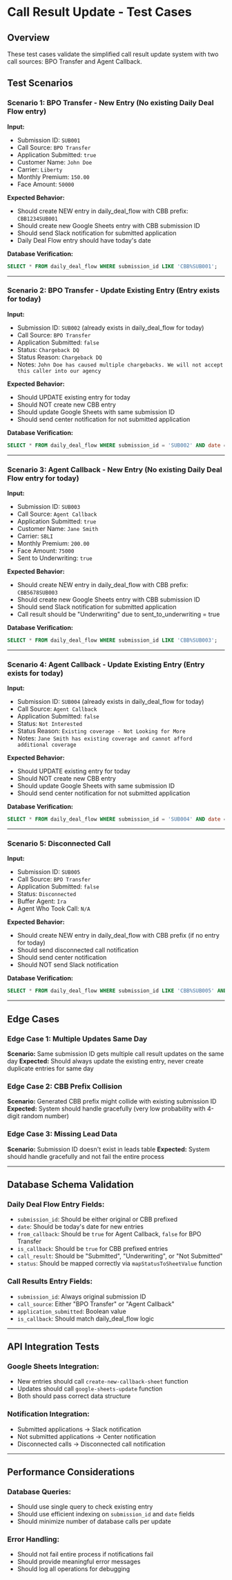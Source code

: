 # Call Result Update - Test Cases

## Overview
These test cases validate the simplified call result update system with two call sources: BPO Transfer and Agent Callback.

## Test Scenarios

### Scenario 1: BPO Transfer - New Entry (No existing Daily Deal Flow entry)
**Input:**
- Submission ID: `SUB001`
- Call Source: `BPO Transfer`
- Application Submitted: `true`
- Customer Name: `John Doe`
- Carrier: `Liberty`
- Monthly Premium: `150.00`
- Face Amount: `50000`

**Expected Behavior:**
- Should create NEW entry in daily_deal_flow with CBB prefix: `CBB1234SUB001`
- Should create new Google Sheets entry with CBB submission ID
- Should send Slack notification for submitted application
- Daily Deal Flow entry should have today's date

**Database Verification:**
```sql
SELECT * FROM daily_deal_flow WHERE submission_id LIKE 'CBB%SUB001';
```

---

### Scenario 2: BPO Transfer - Update Existing Entry (Entry exists for today)
**Input:**
- Submission ID: `SUB002` (already exists in daily_deal_flow for today)
- Call Source: `BPO Transfer`
- Application Submitted: `false`
- Status: `Chargeback DQ`
- Status Reason: `Chargeback DQ`
- Notes: `John Doe has caused multiple chargebacks. We will not accept this caller into our agency`

**Expected Behavior:**
- Should UPDATE existing entry for today
- Should NOT create new CBB entry
- Should update Google Sheets with same submission ID
- Should send center notification for not submitted application

**Database Verification:**
```sql
SELECT * FROM daily_deal_flow WHERE submission_id = 'SUB002' AND date = CURRENT_DATE;
```

---

### Scenario 3: Agent Callback - New Entry (No existing Daily Deal Flow entry for today)
**Input:**
- Submission ID: `SUB003`
- Call Source: `Agent Callback`
- Application Submitted: `true`
- Customer Name: `Jane Smith`
- Carrier: `SBLI`
- Monthly Premium: `200.00`
- Face Amount: `75000`
- Sent to Underwriting: `true`

**Expected Behavior:**
- Should create NEW entry in daily_deal_flow with CBB prefix: `CBB5678SUB003`
- Should create new Google Sheets entry with CBB submission ID
- Should send Slack notification for submitted application
- Call result should be "Underwriting" due to sent_to_underwriting = true

**Database Verification:**
```sql
SELECT * FROM daily_deal_flow WHERE submission_id LIKE 'CBB%SUB003';
```

---

### Scenario 4: Agent Callback - Update Existing Entry (Entry exists for today)
**Input:**
- Submission ID: `SUB004` (already exists in daily_deal_flow for today)
- Call Source: `Agent Callback`
- Application Submitted: `false`
- Status: `Not Interested`
- Status Reason: `Existing coverage - Not Looking for More`
- Notes: `Jane Smith has existing coverage and cannot afford additional coverage`

**Expected Behavior:**
- Should UPDATE existing entry for today
- Should NOT create new CBB entry
- Should update Google Sheets with same submission ID
- Should send center notification for not submitted application

**Database Verification:**
```sql
SELECT * FROM daily_deal_flow WHERE submission_id = 'SUB004' AND date = CURRENT_DATE;
```

---

### Scenario 5: Disconnected Call
**Input:**
- Submission ID: `SUB005`
- Call Source: `BPO Transfer`
- Application Submitted: `false`
- Status: `Disconnected`
- Buffer Agent: `Ira`
- Agent Who Took Call: `N/A`

**Expected Behavior:**
- Should create NEW entry in daily_deal_flow with CBB prefix (if no entry for today)
- Should send disconnected call notification
- Should send center notification
- Should NOT send Slack notification

**Database Verification:**
```sql
SELECT * FROM daily_deal_flow WHERE submission_id LIKE 'CBB%SUB005' AND status = 'Incomplete Transfer';
```

---

## Edge Cases

### Edge Case 1: Multiple Updates Same Day
**Scenario:** Same submission ID gets multiple call result updates on the same day
**Expected:** Should always update the existing entry, never create duplicate entries for same day

### Edge Case 2: CBB Prefix Collision
**Scenario:** Generated CBB prefix might collide with existing submission ID
**Expected:** System should handle gracefully (very low probability with 4-digit random number)

### Edge Case 3: Missing Lead Data
**Scenario:** Submission ID doesn't exist in leads table
**Expected:** System should handle gracefully and not fail the entire process

---

## Database Schema Validation

### Daily Deal Flow Entry Fields:
- `submission_id`: Should be either original or CBB prefixed
- `date`: Should be today's date for new entries
- `from_callback`: Should be `true` for Agent Callback, `false` for BPO Transfer
- `is_callback`: Should be `true` for CBB prefixed entries
- `call_result`: Should be "Submitted", "Underwriting", or "Not Submitted"
- `status`: Should be mapped correctly via `mapStatusToSheetValue` function

### Call Results Entry Fields:
- `submission_id`: Always original submission ID
- `call_source`: Either "BPO Transfer" or "Agent Callback"
- `application_submitted`: Boolean value
- `is_callback`: Should match daily_deal_flow logic

---

## API Integration Tests

### Google Sheets Integration:
- New entries should call `create-new-callback-sheet` function
- Updates should call `google-sheets-update` function
- Both should pass correct data structure

### Notification Integration:
- Submitted applications → Slack notification
- Not submitted applications → Center notification
- Disconnected calls → Disconnected call notification

---

## Performance Considerations

### Database Queries:
- Should use single query to check existing entry
- Should use efficient indexing on `submission_id` and `date` fields
- Should minimize number of database calls per update

### Error Handling:
- Should not fail entire process if notifications fail
- Should provide meaningful error messages
- Should log all operations for debugging
